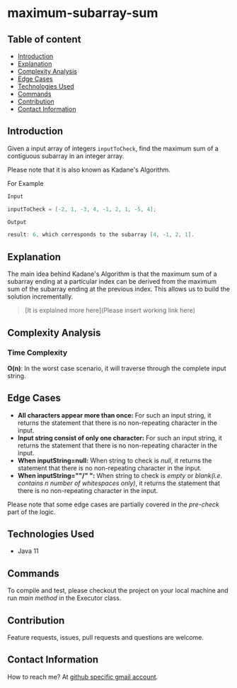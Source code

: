 # maximum-subarray-sum

## Table of content

- [Introduction](#introduction)
- [Explanation](#explanation)
- [Complexity Analysis](#complexity-analysis)
- [Edge Cases](#edge-cases)
- [Technologies Used](#technologies-used)
- [Commands](#commands)
- [Contribution](#contribution)
- [Contact Information](#contact-information)

## Introduction

Given a input array of integers `inputToCheck`, find the maximum sum of a contiguous subarray in an integer array.

Please note that it is also known as Kadane's Algorithm.

For Example

```java
Input

inputToCheck = [-2, 1, -3, 4, -1, 2, 1, -5, 4];

Output

result: 6, which corresponds to the subarray [4, -1, 2, 1].
```

## Explanation

The main idea behind Kadane's Algorithm is that the maximum sum of a subarray ending at a particular index can be derived from the maximum sum of the subarray ending at the previous index. This allows us to build the solution incrementally.

> [It is explained more here](Please insert working link here)

## Complexity Analysis

### Time Complexity

**O(n)**: In the worst case scenario, it will traverse through the complete input string.

## Edge Cases

- **All characters appear more than once:** For such an input string, it returns the statement that there is no non-repeating character in the input.
- **Input string consist of only one character:** For such an input string, it returns the statement that there is no non-repeating character in the input.
- **When inputString=null:** When string to check is _null_, it returns the statement that there is no non-repeating character in the input.
- **When inputString=""/" ":** When string to check is _empty_ or _blank(i.e. contains n number of whitespaces only)_, it returns the statement that there is no non-repeating character in the input.

Please note that some edge cases are partially covered in the _pre-check_ part of the logic.

## Technologies Used

- Java 11

## Commands

To compile and test, please checkout the project on your local machine and run _main method_ in the Executor class.

## Contribution

Feature requests, issues, pull requests and questions are welcome.

## Contact Information

How to reach me? At [github specific gmail account](mailto:syedumerahmedcode@gmail.com?subject=[GitHub]%20Hello%20from%20Github).
